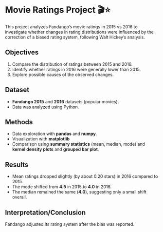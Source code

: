 # Movie Ratings Project 🎬⭐
   
   This project analyzes Fandango’s movie ratings in 2015 vs 2016 to investigate whether changes in rating distributions were influenced by the correction of a biased rating system, following Walt Hickey’s analysis.

## Objectives
1) Compare the distribution of ratings between 2015 and 2016.
2) Identify whether ratings in 2016 were generally lower than 2015.
3) Explore possible causes of the observed changes.

## Dataset
- **Fandango 2015** and **2016** datasets (popular movies).
- Data was analyzed using Python.

## Methods
- Data exploration with **pandas** and **numpy**.
- Visualization with **matplotlib**
- Comparison using **summary statistics** (mean, median, mode) and **kernel density plots** and **grouped bar plot**.

## Results
- Mean ratings dropped slightly (by about 0.20 stars) in 2016 compared to 2015.
- The mode shifted from **4.5** in 2015 to **4.0** in 2016.
- The median remained the same (**4.0**), suggesting only a small shift overall.

## Interpretation/Conclusion
Fandango adjusted its rating system after the bias was reported.

